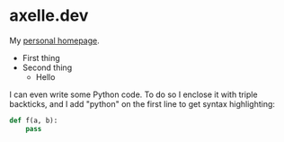 # axelle.dev

My [personal homepage](https://axelle.dev).

- First thing
- Second thing
  - Hello

I can even write some Python code. To do so I enclose it with triple backticks, and I add "python" on the first line to get syntax highlighting:

```python
def f(a, b):
    pass
```
